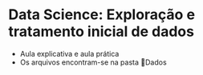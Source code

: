 # Data Science: Exploração e tratamento inicial de dados
* Aula explicativa e aula prática 
* Os arquivos encontram-se na pasta 📁Dados
